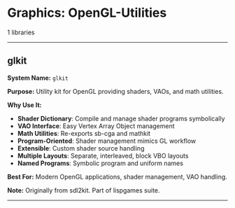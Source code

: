# Graphics: OpenGL-Utilities

1 libraries

---

## glkit

**System Name:** `glkit`

**Purpose:** Utility kit for OpenGL providing shaders, VAOs, and math utilities.

**Why Use It:**
- **Shader Dictionary**: Compile and manage shader programs symbolically
- **VAO Interface**: Easy Vertex Array Object management
- **Math Utilities**: Re-exports sb-cga and mathkit
- **Program-Oriented**: Shader management mimics GL workflow
- **Extensible**: Custom shader source handling
- **Multiple Layouts**: Separate, interleaved, block VBO layouts
- **Named Programs**: Symbolic program and uniform names

**Best For:** Modern OpenGL applications, shader management, VAO handling.

**Note:** Originally from sdl2kit. Part of lispgames suite.

---


